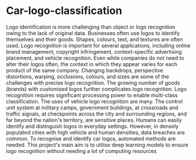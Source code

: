 # Car-logo-classification
 Logo identification is more challenging than object or logo recognition owing to the lack of original data. Businesses often use logos to identify themselves and their goods. Shapes, colours, text, and textures are often used. Logo recognition is important for several applications, including online brand management, copyright infringement, context-specific advertising placement, and vehicle recognition. Even while companies do not need to alter their logos often, the context in which they appear varies for each product of the same company. Changing backdrops, perspective distortions, warping, occlusions, colours, and sizes are some of the challenges with precise logo recognition. The growing number of goods (brands) with customised logos further complicates logo recognition. Logo recognition requires significant processing power to enable multi-class classification. The uses of vehicle logo recognition are many. The control unit system at military camps, government buildings, at crossroads and traffic signals, at checkpoints across the city and surrounding regions, and far beyond the nation's territory, are sensitive places. Humans can easily identify and distinguish logos in everyday settings. However, in densely populated cities with high vehicle and human densities, data breaches are common. To recognise and identify car logos, automated methods are needed. This project's main aim is to utilise deep learning models to ensure logo recognition without needing a lot of computing resources
